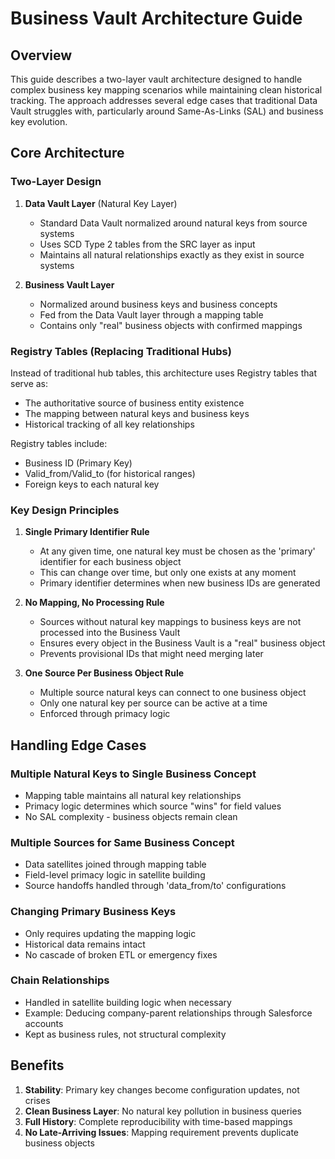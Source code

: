 # Business Vault Architecture Guide

## Overview

This guide describes a two-layer vault architecture designed to handle complex business key mapping scenarios while maintaining clean historical tracking. The approach addresses several edge cases that traditional Data Vault struggles with, particularly around Same-As-Links (SAL) and business key evolution.

## Core Architecture

### Two-Layer Design

1. **Data Vault Layer** (Natural Key Layer)
   - Standard Data Vault normalized around natural keys from source systems
   - Uses SCD Type 2 tables from the SRC layer as input
   - Maintains all natural relationships exactly as they exist in source systems

2. **Business Vault Layer**
   - Normalized around business keys and business concepts
   - Fed from the Data Vault layer through a mapping table
   - Contains only "real" business objects with confirmed mappings

### Registry Tables (Replacing Traditional Hubs)

Instead of traditional hub tables, this architecture uses Registry tables that serve as:
- The authoritative source of business entity existence
- The mapping between natural keys and business keys
- Historical tracking of all key relationships

Registry tables include:
- Business ID (Primary Key)
- Valid_from/Valid_to (for historical ranges)
- Foreign keys to each natural key

### Key Design Principles

1. **Single Primary Identifier Rule**
   - At any given time, one natural key must be chosen as the 'primary' identifier for each business object
   - This can change over time, but only one exists at any moment
   - Primary identifier determines when new business IDs are generated

2. **No Mapping, No Processing Rule**
   - Sources without natural key mappings to business keys are not processed into the Business Vault
   - Ensures every object in the Business Vault is a "real" business object
   - Prevents provisional IDs that might need merging later

3. **One Source Per Business Object Rule**
   - Multiple source natural keys can connect to one business object
   - Only one natural key per source can be active at a time
   - Enforced through primacy logic

## Handling Edge Cases

### Multiple Natural Keys to Single Business Concept
- Mapping table maintains all natural key relationships
- Primacy logic determines which source "wins" for field values
- No SAL complexity - business objects remain clean

### Multiple Sources for Same Business Concept
- Data satellites joined through mapping table
- Field-level primacy logic in satellite building
- Source handoffs handled through 'data_from/to' configurations

### Changing Primary Business Keys
- Only requires updating the mapping logic
- Historical data remains intact
- No cascade of broken ETL or emergency fixes

### Chain Relationships
- Handled in satellite building logic when necessary
- Example: Deducing company-parent relationships through Salesforce accounts
- Kept as business rules, not structural complexity

## Benefits

1. **Stability**: Primary key changes become configuration updates, not crises
2. **Clean Business Layer**: No natural key pollution in business queries
3. **Full History**: Complete reproducibility with time-based mappings
4. **No Late-Arriving Issues**: Mapping requirement prevents duplicate business objects